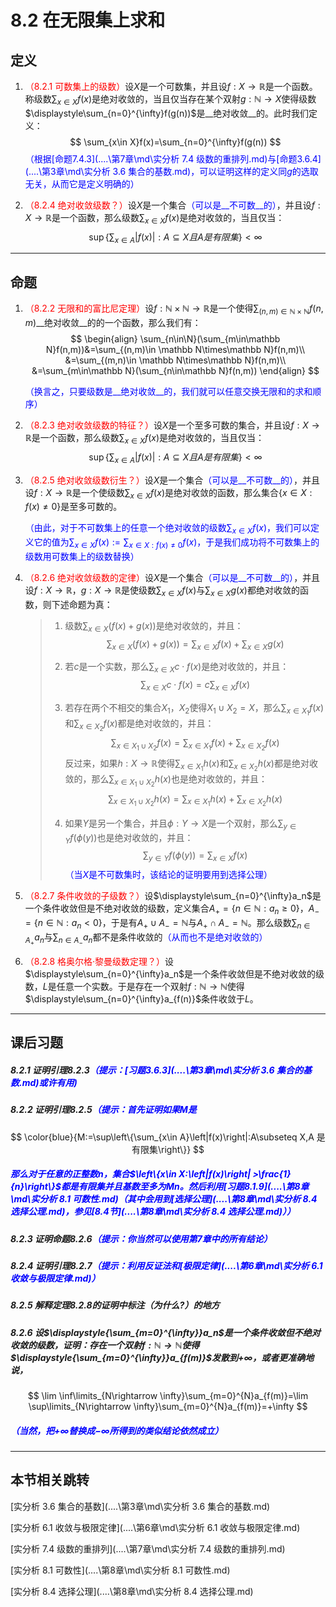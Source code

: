 # 8.2 在无限集上求和

## 定义

1. <font color=red>（8.2.1 可数集上的级数）</font>设$X$是一个可数集，并且设$f:X\rightarrow\mathbb R$是一个函数。称级数$\displaystyle\sum_{x\in X}f(x)$是绝对收敛的，当且仅当存在某个双射$g:\mathbb N\rightarrow X$使得级数$\displaystyle\sum_{n=0}^{\infty}f(g(n))$是__绝对收敛__的。此时我们定义：
   $$
   \sum_{x\in X}f(x)=\sum_{n=0}^{\infty}f(g(n))
   $$
   <font color=blue>（根据[命题7.4.3](..\..\第7章\md\实分析 7.4 级数的重排列.md)与[命题3.6.4](..\..\第3章\md\实分析 3.6 集合的基数.md)，可以证明这样的定义同$g$的选取无关，从而它是定义明确的）</font>

2. <font color=red>（8.2.4 绝对收敛级数？）</font>设$X$是一个集合<font color=blue>（可以是__不可数__的）</font>，并且设$f:X\rightarrow \mathbb R$是一个函数，那么级数$\displaystyle\sum_{x\in X}f(x)$是绝对收敛的，当且仅当：
   $$
   \sup\left\{\sum_{x\in A}|f(x)|:A\subseteq X且A是有限集\right\}<\infty
   $$

---

## 命题

1. <font color=red>（8.2.2 无限和的富比尼定理）</font>设$f:\mathbb N\times\mathbb N\rightarrow\mathbb R$是一个使得$\displaystyle\sum_{(n,m)\in \mathbb N\times\mathbb N}f(n,m)$__绝对收敛__的的一个函数，那么我们有：
   $$
   \begin{align}
   \sum_{n\in\N}(\sum_{m\in\mathbb N}f(n,m))&=\sum_{(n,m)\in \mathbb N\times\mathbb N}f(n,m)\\
   &=\sum_{(m,n)\in \mathbb N\times\mathbb N}f(n,m)\\
   &=\sum_{m\in\mathbb N}(\sum_{n\in\mathbb N}f(n,m))
   \end{align}
   $$

   <font color=blue>（换言之，只要级数是__绝对收敛__的，我们就可以任意交换无限和的求和顺序）</font>

2. <font color=red>（8.2.3 绝对收敛级数的特征？）</font>设$X$是一个至多可数的集合，并且设$f:X\rightarrow \mathbb R$是一个函数，那么级数$\displaystyle\sum_{x\in X}f(x)$是绝对收敛的，当且仅当：
   $$
   \sup\left\{\sum_{x\in A}|f(x)|:A\subseteq X且A是有限集\right\}<\infty
   $$

3. <font color=red>（8.2.5 绝对收敛级数衍生？）</font>设$X$是一个集合<font color=blue>（可以是__不可数__的）</font>，并且设$f:X\rightarrow \mathbb R$是一个使级数$\displaystyle\sum_{x\in X}f(x)$是绝对收敛的函数，那么集合$\left\{x\in X:f(x)\ne 0\right\}$是至多可数的。

   <font color=blue>（由此，对于不可数集上的任意一个绝对收敛的级数$\displaystyle\sum_{x\in X}f(x)$，我们可以定义它的值为$\displaystyle\sum_{x\in X}f(x):=\sum_{x\in X:f(x)\ne 0}f(x)$，于是我们成功将不可数集上的级数用可数集上的级数替换）</font>

4. <font color=red>（8.2.6 绝对收敛级数的定律）</font>设$X$是一个集合<font color=blue>（可以是__不可数__的）</font>，并且设$f:X\rightarrow \mathbb R$，$g:X\rightarrow \mathbb R$是使级数$\displaystyle\sum_{x\in X}f(x)$与$\displaystyle\sum_{x\in X}g(x)$都绝对收敛的函数，则下述命题为真：

   > 1. 级数$\displaystyle\sum_{x\in X}(f(x)+g(x))$是绝对收敛的，并且：
   >    $$
   >       \displaystyle\sum_{x\in X}(f(x)+g(x))=\sum_{x\in X}f(x)+\sum_{x\in X}g(x)
   >    $$
   >
   > 2. 若$c$是一个实数，那么$\displaystyle\sum_{x\in X}c\cdot f(x)$是绝对收敛的，并且：
   >    $$
   >       \sum_{x\in X}c\cdot f(x)=c\sum_{x\in X}f(x)
   >    $$
   >
   > 3. 若存在两个不相交的集合$X_1$，$X_2$使得$X_1\cup X_2=X$，那么$\displaystyle\sum_{x\in X_1}f(x)$和$\displaystyle\sum_{x\in X_2}f(x)$都是绝对收敛的，并且：
   >    $$
   >       \sum_{x\in X_1\cup X_2}f(x)=\sum_{x\in X_1}f(x)+\sum_{x\in X_2}f(x)
   >    $$
   >    反过来，如果$h:X\rightarrow \mathbb R$使得$\displaystyle\sum_{x\in X_1}h(x)$和$\displaystyle\sum_{x\in X_2}h(x)$都是绝对收敛的，那么$\displaystyle\sum_{x\in X_1\cup X_2}h(x)$也是绝对收敛的，并且：
   >    $$
   >       \sum_{x\in X_1\cup X_2}h(x)=\sum_{x\in X_1}h(x)+\sum_{x\in X_2}h(x)
   >    $$
   >
   > 4. 如果$Y$是另一个集合，并且$\phi:Y\rightarrow X$是一个双射，那么$\displaystyle\sum_{y\in Y}f(\phi(y))$也是绝对收敛的，并且：
   >    $$
   >       \sum_{y\in Y}f(\phi(y))=\sum_{x\in X}f(x)
   >    $$
   >    <font color=blue>（当$X$是不可数集时，该结论的证明要用到选择公理）</font>

5. <font color=red>（8.2.7 条件收敛的子级数？）</font>设$\displaystyle\sum_{n=0}^{\infty}a_n$是一个条件收敛但是不绝对收敛的级数，定义集合$A_+=\{n\in\mathbb N:a_n\geq0\}$，$A_-=\{n\in\mathbb N:a_n<0\}$，于是有$A_+\cup A_-=\mathbb N$与$A_+\cap A_-=\mathbb N$。那么级数$\displaystyle\sum_{n\in A_+}a_n$与$\displaystyle\sum_{n\in A_-}a_n$都不是条件收敛的<font color=blue>（从而也不是绝对收敛的）</font>

6. <font color=red>（8.2.8 格奥尔格·黎曼级数定理？）</font>设$\displaystyle\sum_{n=0}^{\infty}a_n$是一个条件收敛但是不绝对收敛的级数，$L$是任意一个实数。于是存在一个双射$f:\mathbb N\rightarrow \mathbb N$使得$\displaystyle\sum_{n=0}^{\infty}a_{f(n)}$条件收敛于$L$。

---

## 课后习题

##### 8.2.1 证明引理8.2.3<font color=blue>（提示：[习题3.6.3](..\..\第3章\md\实分析 3.6 集合的基数.md)或许有用)</font>

>
>

##### 8.2.2 证明引理8.2.5<font color=blue>（提示：首先证明如果$M$是</font>

$$
\color{blue}{M:=\sup\left\{\sum_{x\in A}\left|f(x)\right|:A\subseteq X,A 是有限集\right\}}
$$

##### <font color=blue>那么对于任意的正整数$n$，集合$\left\{x\in X:\left|f(x)\right| >\frac{1}{n}\right\}$都是有限集并且基数至多为$Mn$。然后利用[习题8.1.9](..\..\第8章\md\实分析 8.1 可数性.md)（其中会用到[选择公理](..\..\第8章\md\实分析 8.4 选择公理.md)，参见[8.4节](..\..\第8章\md\实分析 8.4 选择公理.md)））</font>

>
>

##### 8.2.3 证明命题8.2.6<font color=blue>（提示：你当然可以使用第7章中的所有结论）</font>

>
>

##### 8.2.4 证明引理8.2.7<font color=blue>（提示：利用反证法和[极限定律](..\..\第6章\md\实分析 6.1 收敛与极限定律.md)）</font>

>
>

##### 8.2.5 解释定理8.2.8的证明中标注（为什么?）的地方

>
>

##### 8.2.6 设$\displaystyle{\sum_{m=0}^{\infty}}a_n$是一个条件收敛但不绝对收敛的级数，证明：存在一个双射$f:\mathbb N\rightarrow \mathbb N$使得$\displaystyle{\sum_{m=0}^{\infty}}a_{f(m)}$发散到$+\infty$，或者更准确地说，

$$
\lim \inf\limits_{N\rightarrow \infty}\sum_{m=0}^{N}a_{f(m)}=\lim \sup\limits_{N\rightarrow \infty}\sum_{m=0}^{N}a_{f(m)}=+\infty
$$

##### <font color=blue>（当然，把$+\infty$替换成$-\infty$所得到的类似结论依然成立）</font>

>
>

---

## 本节相关跳转

[实分析 3.6 集合的基数](..\..\第3章\md\实分析 3.6 集合的基数.md)

[实分析 6.1 收敛与极限定律](..\..\第6章\md\实分析 6.1 收敛与极限定律.md)

[实分析 7.4 级数的重排列](..\..\第7章\md\实分析 7.4 级数的重排列.md)

[实分析 8.1 可数性](..\..\第8章\md\实分析 8.1 可数性.md)

[实分析 8.4 选择公理](..\..\第8章\md\实分析 8.4 选择公理.md)